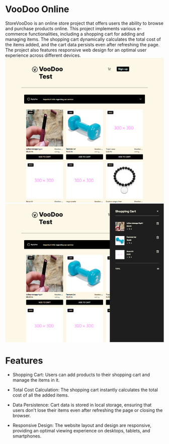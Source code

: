 # VooDoo Online

StoreVooDoo is an online store project that offers users the ability to browse
and purchase products online. This project implements various e-commerce
functionalities, including a shopping cart for adding and managing items. The
shopping cart dynamically calculates the total cost of the items added, and the
cart data persists even after refreshing the page. The project also features
responsive web design for an optimal user experience across different devices.
![](./assets/vodoo2.png) ![vodoo](./assets/voodoo.png)

# Features

- Shopping Cart: Users can add products to their shopping cart and manage the
  items in it.

- Total Cost Calculation: The shopping cart instantly calculates the total cost
  of all the added items.

- Data Persistence: Cart data is stored in local storage, ensuring that users
  don't lose their items even after refreshing the page or closing the browser.

- Responsive Design: The website layout and design are responsive, providing an
  optimal viewing experience on desktops, tablets, and smartphones.
